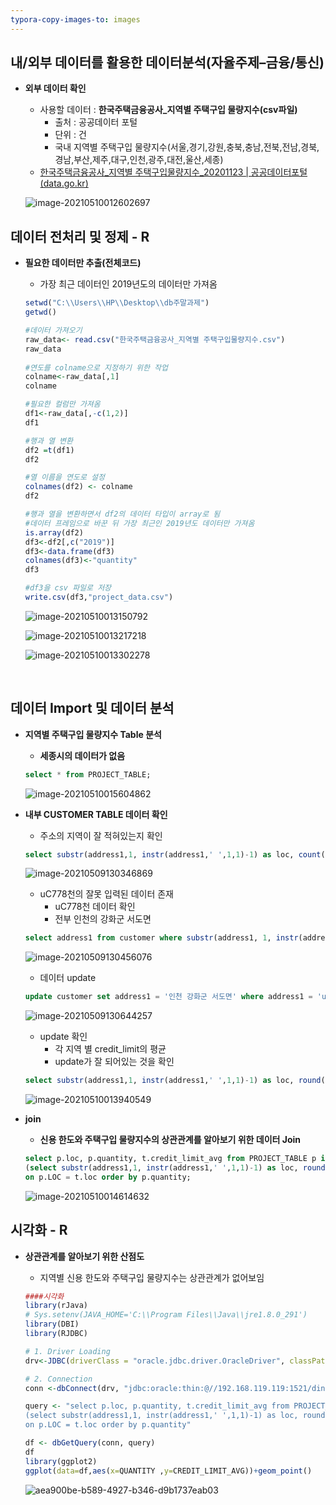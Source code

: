 ```yaml
---
typora-copy-images-to: images
---
```




## 내/외부 데이터를 활용한 데이터분석(자율주제–금융/통신)

- **외부 데이터 확인**

  - 사용할 데이터 : **한국주택금융공사_지역별 주택구입 물량지수(csv파일)**
    - 출처 : 공공데이터 포털
    - 단위 : 건
    - 국내 지역별 주택구입 물량지수(서울,경기,강원,충북,충남,전북,전남,경북,경남,부산,제주,대구,인천,광주,대전,울산,세종)
  - [한국주택금융공사_지역별 주택구입물량지수_20201123 | 공공데이터포털 (data.go.kr)](https://www.data.go.kr/data/15073706/fileData.do)
  
  ![image-20210510012602697](images/image-20210510012602697.png)



## 데이터 전처리 및 정제 - R

- **필요한 데이터만 추출(전체코드)**

  - 가장 최근 데이터인 2019년도의 데이터만 가져옴
  
  ```R
  setwd("C:\\Users\\HP\\Desktop\\db주말과제")
  getwd()
  
  #데이터 가져오기
  raw_data<- read.csv("한국주택금융공사_지역별 주택구입물량지수.csv")
  raw_data
   
  #연도를 colname으로 지정하기 위한 작업
  colname<-raw_data[,1]
  colname
  
  #필요한 컬럼만 가져옴
  df1<-raw_data[,-c(1,2)]
  df1
  
  #행과 열 변환
  df2 =t(df1)
  df2
  
  #열 이름을 연도로 설정
  colnames(df2) <- colname
  df2
  
  #행과 열을 변환하면서 df2의 데이터 타입이 array로 됨
  #데이터 프레임으로 바꾼 뒤 가장 최근인 2019년도 데이터만 가져옴
  is.array(df2)
  df3<-df2[,c("2019")]
  df3<-data.frame(df3)
  colnames(df3)<-"quantity"
  df3
  
  #df3을 csv 파일로 저장
  write.csv(df3,"project_data.csv")
  ```
  
  ![image-20210510013150792](images/image-20210510013150792.png) 
  
  ![image-20210510013217218](images/image-20210510013217218.png) 
  
  ![image-20210510013302278](images/image-20210510013302278.png) 
  
  ​	

## 데이터 Import 및 데이터 분석

- **지역별 주택구입 물량지수 Table 분석**

  - **세종시의 데이터가 없음**

  ```sql
  select * from PROJECT_TABLE;
  ```

  ![image-20210510015604862](images/image-20210510015604862.png)



- **내부 CUSTOMER TABLE 데이터 확인**

  - 주소의 지역이 잘 적혀있는지 확인

  ```sql
  select substr(address1,1, instr(address1,' ',1,1)-1) as loc, count(*) as cnt from customer group by substr(address1,1, instr(address1,' ',1,1)-1);
  ```

  ![image-20210509130346869](images/image-20210509130346869.png)

  

  - uC778천의 잘못 입력된 데이터 존재
    - uC778천 데이터 확인
    - 전부 인천의 강화군 서도면

  ```sql
  select address1 from customer where substr(address1, 1, instr(address1, ' ', 1, 1)-1) = 'uC778천';
  ```

  ![image-20210509130456076](images/image-20210509130456076.png)

  

  - 데이터 update

  ```sql
  update customer set address1 = '인천 강화군 서도면' where address1 = 'uC778천 강화군 서도면';
  ```

  ![image-20210509130644257](images/image-20210509130644257.png)

  

  - update 확인
    - 각 지역 별 credit_limit의 평균
    - update가 잘 되어있는 것을 확인 

  ```sql
  select substr(address1,1, instr(address1,' ',1,1)-1) as loc, round(avg(credit_limit),2) as credit_limit_avg from customer group by substr(address1,1, instr(address1,' ',1,1)-1);
  ```

  ![image-20210510013940549](images/image-20210510013940549.png)



- **join**

  - **신용 한도와 주택구입 물량지수의 상관관계를 알아보기 위한 데이터 Join**
  
  ```sql
  select p.loc, p.quantity, t.credit_limit_avg from PROJECT_TABLE p inner join
  (select substr(address1,1, instr(address1,' ',1,1)-1) as loc, round(avg(credit_limit),2) as credit_limit_avg from customer group by substr(address1,1, instr(address1,' ',1,1)-1)) t
  on p.LOC = t.loc order by p.quantity;
  ```
  
  ![image-20210510014614632](images/image-20210510014614632.png)



## 시각화 - R

- **상관관계를 알아보기 위한 산점도**

  - 지역별 신용 한도와 주택구입 물량지수는 상관관계가 없어보임

  ```R
  ####시각화
  library(rJava)
  # Sys.setenv(JAVA_HOME='C:\\Program Files\\Java\\jre1.8.0_291')
  library(DBI)
  library(RJDBC)
  
  # 1. Driver Loading
  drv<-JDBC(driverClass = "oracle.jdbc.driver.OracleDriver", classPath = "C:\\Users\\HP\\Desktop\\ojdbc8.jar")
  
  # 2. Connection
  conn <-dbConnect(drv, "jdbc:oracle:thin:@//192.168.119.119:1521/dink", "scott", "tiger")
  
  query <- "select p.loc, p.quantity, t.credit_limit_avg from PROJECT_TABLE p inner join
  (select substr(address1,1, instr(address1,' ',1,1)-1) as loc, round(avg(credit_limit),2) as credit_limit_avg from customer group by substr(address1,1, instr(address1,' ',1,1)-1)) t
  on p.LOC = t.loc order by p.quantity"
  
  df <- dbGetQuery(conn, query)
  df
  library(ggplot2)
  ggplot(data=df,aes(x=QUANTITY ,y=CREDIT_LIMIT_AVG))+geom_point()
  ```

  ![aea900be-b589-4927-b346-d9b1737eab03](images/aea900be-b589-4927-b346-d9b1737eab03.png)

